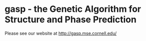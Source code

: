 gasp - the Genetic Algorithm for Structure and Phase Prediction
====
Please see our website at http://gasp.mse.cornell.edu/
